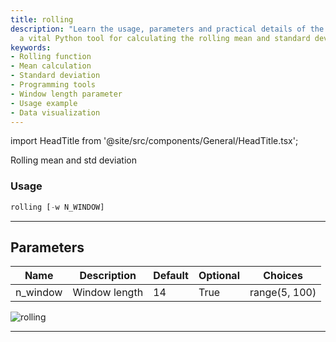 ```yaml
---
title: rolling
description: "Learn the usage, parameters and practical details of the rolling function,"
  a vital Python tool for calculating the rolling mean and standard deviation.
keywords:
- Rolling function
- Mean calculation
- Standard deviation
- Programming tools
- Window length parameter
- Usage example
- Data visualization
---
```


import HeadTitle from '@site/src/components/General/HeadTitle.tsx';

<HeadTitle title="crypto/qa/rolling - Reference | OpenBB Terminal Docs" />

Rolling mean and std deviation

### Usage

```python
rolling [-w N_WINDOW]
```

---

## Parameters

| Name | Description | Default | Optional | Choices |
| ---- | ----------- | ------- | -------- | ------- |
| n_window | Window length | 14 | True | range(5, 100) |

![rolling](https://user-images.githubusercontent.com/46355364/154308175-bb244d55-a6e0-4d6e-80f4-b3937dcd8ed4.png)

---
